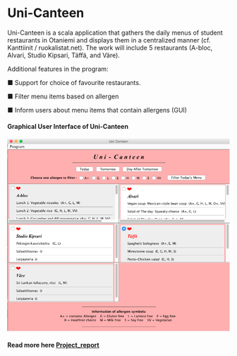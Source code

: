 # Uni-Canteen

Uni-Canteen is a scala application that gathers the daily menus of student restaurants in Otaniemi and displays them in a centralized manner (cf. Kanttiinit / ruokalistat.net). The work will include 5 restaurants (A-bloc, Alvari, Studio Kipsari, Täffä, and Väre).

Additional features in the program:

■ Support for choice of favourite restaurants.

■ Filter menu items based on allergen

■ Inform users about menu items that contain allergens (GUI)

#### Graphical User Interface of Uni-Canteen

#### ![Uni-Canteen UI.png](https://github.com/angelineov/Uni-Canteen/blob/master/Uni-Canteen%20UI.png)

#### Read more here [Project_report](https://github.com/angelineov/UniCanteen/blob/master/report/Project%20Document%20-%20Angeline%20Jayanegara.pdf)
